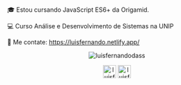 :mortar_board: Estou cursando JavaScript ES6+ da Origamid.

:computer: Curso Análise e Desenvolvimento de Sistemas na UNIP

:bell: Me contate: https://luisfernando.netlify.app/

<p align="center"><img src="https://github-readme-stats.vercel.app/api/top-langs?username=luisfernandodass&show_icons=true&locale=en&layout=compact&theme=highcontrast" alt="luisfernandodass"/></p>

<p align="center">
<a href="https://www.linkedin.com/in/luisfernandodass/" target="blank"><img align="center" src="https://cdn.jsdelivr.net/npm/simple-icons@3.0.1/icons/linkedin.svg" alt="luisfernandodass" color="white" height="30" width="30" /></a>
<a href="https://instagram.com/luisfernandodass" target="blank"><img align="center" src="https://cdn.jsdelivr.net/npm/simple-icons@3.0.1/icons/instagram.svg" alt="luisfernandodass" color="white" height="30" width="30"/></a>
</p>

